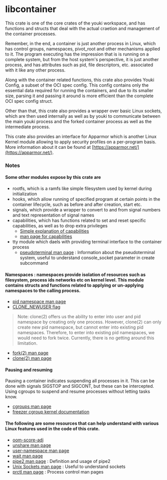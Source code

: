# libcontainer

This crate is one of the core crates of the youki workspace, and has functions and structs that deal with the actual craetion and management of the container processes.

Remember, in the end, a container is just another process in Linux, which has control groups, namespaces, pivot_root and other mechanisms applied to it. The program executing has the impression that is is running on a complete system, but from the host system's perspective, it is just another process, and has attributes such as pid, file descriptors, etc. associated with it like any other process.

Along with the container related functions, this crate also provides Youki Config, a subset of the OCI spec config. This config contains only the essential data required for running the containers, and due to its smaller size, parsing it and passing it around is more efficient than the complete OCI spec config struct.

Other than that, this crate also provides a wrapper over basic Linux sockets, which are then used internally as well as by youki to communicate between the main youki process and the forked container process as well as the intermediate process.

This crate also provides an interface for Apparmor which is another Linux Kernel module allowing to apply security profiles on a per-program basis. More information about it can be found at [https://apparmor.net/](https://apparmor.net/).

### Notes

#### Some other modules expose by this crate are

- rootfs, which is a ramfs like simple filesystem used by kernel during initialization
- hooks, which allow running of specified program at certain points in the container lifecycle, such as before and after creation, start etc.
- signals, which provide a wrapper to convert to and from signal numbers and text representation of signal names
- capabilities, which has functions related to set and reset specific capabilities, as well as to drop extra privileges
  - [Simple explanation of capabilities](https://blog.container-solutions.com/linux-capabilities-in-practice)
  - [man page for capabilities](https://man7.org/linux/man-pages/man7/capabilities.7.html)
- tty module which daels with providing terminal interface to the container process
  - [pseudoterminal man page](https://man7.org/linux/man-pages/man7/pty.7.html) : Information about the pseudoterminal system, useful to understand console_socket parameter in create subcommand

#### Namespaces : namespaces provide isolation of resources such as filesystem, process ids networks etc on kernel level. This module contains structs and functions related to applying or un-applying namespaces to the calling process.

- [pid namespace man page](https://man7.org/linux/man-pages/man7/pid_namespaces.7.html)
- [CLONE_NEWUSER flag](https://man7.org/linux/man-pages/man2/clone.2.html)

> Note: clone(2) offers us the ability to enter into user and pid namespace by creating only one process. However, clone(2) can only create new pid namespace, but cannot enter into existing pid namespaces. Therefore, to enter into existing pid namespaces, we would need to fork twice. Currently, there is no getting around this limitation.

- [fork(2) man page](https://man7.org/linux/man-pages/man2/fork.2.html)
- [clone(2) man page](https://man7.org/linux/man-pages/man2/clone.2.html)

#### Pausing and resuming

Pausing a container indicates suspending all processes in it. This can be done with signals SIGSTOP and SIGCONT, but these can be intercepted. Using cgroups to suspend and resume processes without letting tasks know.

- [cgroups man page](https://man7.org/linux/man-pages/man7/cgroups.7.html)
- [freezer cgroup kernel documentation](https://www.kernel.org/doc/Documentation/cgroup-v1/freezer-subsystem.txt)

#### The following are some resources that can help understand with various Linux features used in the code of this crate.

- [oom-score-adj](https://dev.to/rrampage/surviving-the-linux-oom-killer-2ki9)
- [unshare man page](https://man7.org/linux/man-pages/man1/unshare.1.html)
- [user-namespace man page](https://man7.org/linux/man-pages/man7/user_namespaces.7.html)
- [wait man page](https://man7.org/linux/man-pages/man3/wait.3p.html)
- [pipe2 man page](https://man7.org/linux/man-pages/man2/pipe.2.html) : Definition and usage of pipe2
- [Unix Sockets man page](https://man7.org/linux/man-pages/man7/unix.7.html) : Useful to understand sockets
- [prctl man page](https://man7.org/linux/man-pages/man2/prctl.2.html) : Process control man pages
